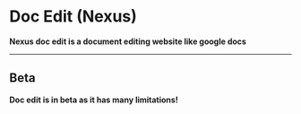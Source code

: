 # Doc Edit (Nexus)
**Nexus doc edit is a document editing website like google docs**

---

## Beta
**Doc edit is in beta as it has many limitations!**
